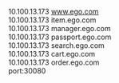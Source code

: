 10.100.13.173 www.ego.com  
10.100.13.173 item.ego.com  
10.100.13.173 manager.ego.com  
10.100.13.173 passport.ego.com  
10.100.13.173 search.ego.com  
10.100.13.173 cart.ego.com  
10.100.13.173 order.ego.com  
port:30080  